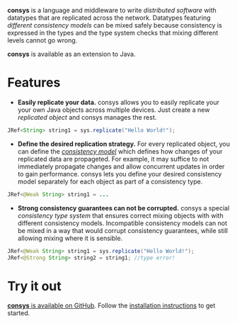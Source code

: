 **consys** is a language and middleware to write *distributed software* with datatypes that are replicated across the network.
Datatypes featuring *different consistency models* can be mixed safely because consistency is expressed in the types and the type system checks that mixing different levels cannot go wrong.

**consys** is available as an extension to Java.

# Features

* **Easily replicate your data.** consys allows you to easily replicate your your own Java objects across multiple devices. Just create a new *replicated object* and consys manages the rest.
```java
JRef<String> string1 = sys.replicate("Hello World!");
```

* **Define the desired replication strategy.** For every replicated object, you can define the [*consistency model*](https://jepsen.io/consistency) which defines how changes of your replicated data are propageted. For example, it may suffice to not immediately propagate changes and allow concurrent updates in order to gain performance. consys lets you define your desired consistency model separately for each object as part of a consistency type.
```java
JRef<@Weak String> string1 = ...
```

* **Strong consistency guarantees can not be corrupted.** consys a special *consistency type system* that ensures correct mixing objects with with different consistency models. Incompatible consistency models can not be mixed in a way that would corrupt consistency guarantees, while still allowing mixing where it is sensible.
```java
JRef<@Weak String> string1 = sys.replicate("Hello World!");
JRef<@Strong String> string2 = string1; //type error!
```

# Try it out

[**consys** is available on GitHub](https://github.com/allprojects/consistency-types-impl). Follow the [installation instructions](install.md) to get started.
